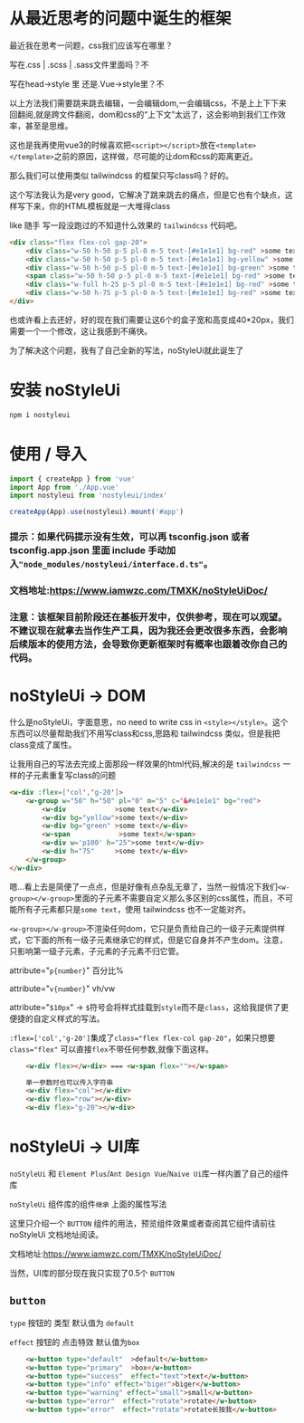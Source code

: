 # 从最近思考的问题中诞生的框架

最近我在思考一问题，css我们应该写在哪里？

写在.css | .scss | .sass文件里面吗？不

写在head->style 里 还是.Vue->style里？不

以上方法我们需要跳来跳去编辑，一会编辑dom,一会编辑css，不是上上下下来回翻阅,就是跨文件翻阅，dom和css的“上下文”太远了，这会影响到我们工作效率，甚至是思维。

这也是我再使用vue3的时候喜欢把`<script></script>`放在`<template></template>`之前的原因，这样做，尽可能的让dom和css的距离更近。

那么我们可以使用类似 tailwindcss 的框架只写class吗？好的。

这个写法我认为是very good，它解决了跳来跳去的痛点，但是它也有个缺点，这样写下来，你的HTML模板就是一大堆得class

like 随手 写一段没跑过的不知道什么效果的 `tailwindcss` 代码吧。
```html
<div class="flex flex-col gap-20">
    <div class="w-50 h-50 p-5 pl-0 m-5 text-[#e1e1e1] bg-red" >some text</div>
    <div class="w-50 h-50 p-5 pl-0 m-5 text-[#e1e1e1] bg-yellow" >some text</div>
    <div class="w-50 h-50 p-5 pl-0 m-5 text-[#e1e1e1] bg-green" >some text</div>
    <span class="w-50 h-50 p-5 pl-0 m-5 text-[#e1e1e1] bg-red" >some text</span>
    <div class="w-full h-25 p-5 pl-0 m-5 text-[#e1e1e1] bg-red" >some text</div>
    <div class="w-50 h-75 p-5 pl-0 m-5 text-[#e1e1e1] bg-red" >some text</div>
</div>
```
也或许看上去还好，好的现在我们需要让这6个的盒子宽和高变成40*20px，我们需要一个一个修改，这让我感到不痛快。

为了解决这个问题，我有了自己全新的写法，noStyleUi就此诞生了

# 安装 noStyleUi

```bash
npm i nostyleui
```
# 使用 / 导入 

```js
import { createApp } from 'vue'
import App from './App.vue'
import nostyleui from 'nostyleui/index'

createApp(App).use(nostyleui).mount('#app')
```

### 提示：如果代码提示没有生效，可以再 tsconfig.json 或者 tsconfig.app.json 里面 include 手动加入`"node_modules/nostyleui/interface.d.ts"`。

### 文档地址:https://www.iamwzc.com/TMXK/noStyleUiDoc/

### 注意：该框架目前阶段还在基板开发中，仅供参考，现在可以观望。不建议现在就拿去当作生产工具，因为我还会更改很多东西，会影响后续版本的使用方法，会导致你更新框架时有概率也跟着改你自己的代码。

# noStyleUi -> DOM



什么是noStyleUi，字面意思，no need to write css in `<style></style>`。这个东西可以尽量帮助我们不用写class和css,思路和 tailwindcss 类似，但是我把class变成了属性。

让我用自己的写法去完成上面那段一样效果的html代码,解决的是 `tailwindcss` 一样的子元素重复写class的问题
```html
<w-div :flex=['col','g-20']>
    <w-group w="50" h="50" pl="0" m="5" c="&#e1e1e1" bg="red">
        <w-div            >some text</w-div>
        <w-div bg="yellow">some text</w-div>
        <w-div bg="green" >some text</w-div>
        <w-span            >some text</w-span>
        <w-div w='p100' h="25">some text</w-div>
        <w-div h="75"     >some text</w-div>
    </w-group>
</w-div>
```
嗯...看上去是简便了一点点，但是好像有点杂乱无章了，当然一般情况下我们`<w-group></w-group>`里面的子元素不需要自定义那么多区别的css属性，而且，不可能所有子元素都只是`some text`，使用 tailwindcss 也不一定能对齐。

`<w-group></w-group>`不渲染任何dom，它只是负责给自己的一级子元素提供样式，它下面的所有一级子元素继承它的样式，但是它自身并不产生dom。注意，只影响第一级子元素，子元素的子元素不归它管。

attribute="`p{number}`" 百分比%

attribute="`v{number}`" vh/vw

attribute="`$10px`" -> `$`符号会将样式挂载到`style`而不是`class`，这给我提供了更便捷的自定义样式的写法。

`:flex=['col','g-20']`集成了`class="flex flex-col gap-20"`，如果只想要 `class="flex"` 可以直接`flex`不带任何参数,就像下面这样。





```html
    <w-div flex></w-div> === <w-span flex=""></w-span>

    单一参数时也可以传入字符串
    <w-div flex="col"></w-div>
    <w-div flex="row"></w-div>
    <w-div flex="g-20"></w-div>
```


# noStyleUi -> UI库

`noStyleUi` 和 `Element Plus`/`Ant Design Vue`/`Naive Ui`库一样内置了自己的组件库

`noStyleUi` 组件库的组件`继承` 上面的属性写法

这里只介绍一个 `BUTTON` 组件的用法，预览组件效果或者查阅其它组件请前往 noStyleUi 文档地址阅读。

文档地址:https://www.iamwzc.com/TMXK/noStyleUiDoc/

当然，UI库的部分现在我只实现了0.5个 `BUTTON`

## `button`
`type` 按钮的 类型 默认值为 `default`

`effect` 按钮的 点击特效 默认值为`box` 
```html
    <w-button type="default"  >default</w-button>
    <w-button type="primary"  >box</w-button>
    <w-button type="success"  effect="text">text</w-button>
    <w-button type="info" effect="biger">biger</w-button>
    <w-button type="warning" effect="small">small</w-button>
    <w-button type="error"  effect="rotate">rotate</w-button>
    <w-button type="error"  effect="rotate">rotate长按我</w-button>
```


  